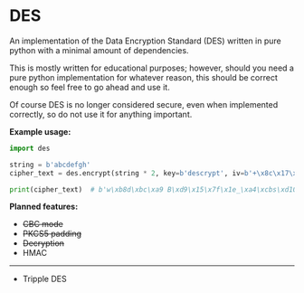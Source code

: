 # DES
An implementation of the Data Encryption Standard (DES) written in
pure python with a minimal amount of dependencies. 

This is mostly written for educational purposes; however, should you need a pure python implementation for whatever reason, this should be correct enough so feel free to go ahead and use it. 

Of course DES is no longer considered secure, even when implemented correctly, so do not use it for anything important. 

__Example usage:__

```python
import des

string = b'abcdefgh'
cipher_text = des.encrypt(string * 2, key=b'descrypt', iv=b'+\x8c\x17\xcf-\xe0k>')

print(cipher_text)  # b'w\xb8d\xbc\xa9 B\xd9\x15\x7f\x1e_\xa4\xcbs\xd10?!>\xc4\xc4&\x95'
```

__Planned features:__

 - ~~CBC mode~~
 - ~~PKCS5 padding~~
 - ~~Decryption~~
 - HMAC
---
 - Tripple DES
